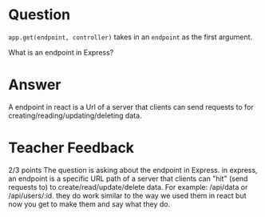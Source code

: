 # Question

`app.get(endpoint, controller)` takes in an `endpoint` as the first argument.

What is an endpoint in Express?

# Answer

A endpoint in react is a Url of a server that clients can send requests to for creating/reading/updating/deleting data.

# Teacher Feedback

2/3 points
The question is asking about the endpoint in Express. in express, an endpoint is a specific URL path of a server that clients can "hit" (send requests to) to create/read/update/delete data. For example: /api/data or /api/users/:id.
they do work similar to the way we used them in react but now you get to make them and say what they do. 
